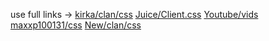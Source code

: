 use full links -> [kirka/clan/css](/Reverie-clan-Manager/kirka/themes/old/kirka.theme.css)
[Juice/Client.css](/kirka/themes/old/Juice/Client/kirka.theme.css)
[Youtube/vids](/youtube/new/vids.html)
[maxxp100131/css](/kirka/themes/old/Maxxp100131/kirka.theme.css)
[New/clan/css](/kirka/themes/old/Reverie/new/clan/kirka.theme.css)

